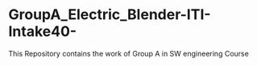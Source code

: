 # GroupA_Electric_Blender-ITI-Intake40-
This Repository contains the work of Group A in SW engineering Course
